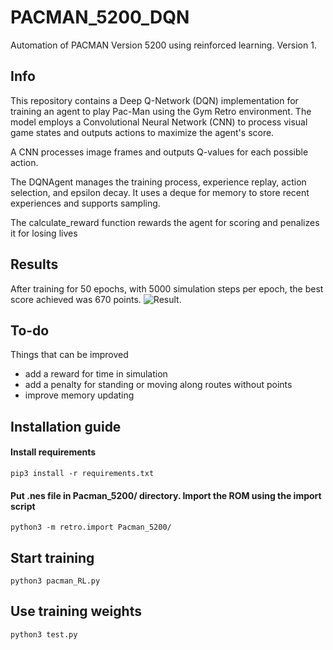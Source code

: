 # PACMAN_5200_DQN
Automation of PACMAN Version 5200 using reinforced learning. Version 1.

## Info
This repository contains a Deep Q-Network (DQN) implementation for training an agent to play Pac-Man using the Gym Retro environment. The model employs a Convolutional Neural Network (CNN) to process visual game states and outputs actions to maximize the agent's score.

A CNN processes image frames and outputs Q-values for each possible action.

The DQNAgent manages the training process, experience replay, action selection, and epsilon decay. It uses a deque for memory to store recent experiences and supports sampling.

The calculate_reward function rewards the agent for scoring and penalizes it for losing lives
## Results
After training for 50 epochs, with 5000 simulation steps per epoch, the best score achieved was 670 points. 
![](output.gif "Result.")
## To-do
Things that can be improved
* add a reward for time in simulation 
* add a penalty for standing or moving along routes without points 
* improve memory updating

## Installation guide

#### Install requirements
```
pip3 install -r requirements.txt
```

#### Put .nes file in Pacman_5200/ directory. Import the ROM using the import script
```
python3 -m retro.import Pacman_5200/
```

## Start training
```
python3 pacman_RL.py
```
## Use training weights
```
python3 test.py
```